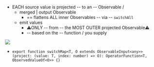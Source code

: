 * EACH source value is projected -- to an -- Observable /
  * merged | output Observable
    * == flattens ALL inner Observables -- via -- `switchAll`
  * emit values
    * ⚠️ONLY -- from -- the MOST OUTER projected Observable⚠️
    * -- based on the -- function / you supply

![](/apps/rxjs.dev/src/assets/images/marble-diagrams/switchMap.png)

* `export function switchMap<T, O extends ObservableInput<any>>(project: (value: T, index: number) => O): OperatorFunction<T, ObservedValueOf<O>> {}`
